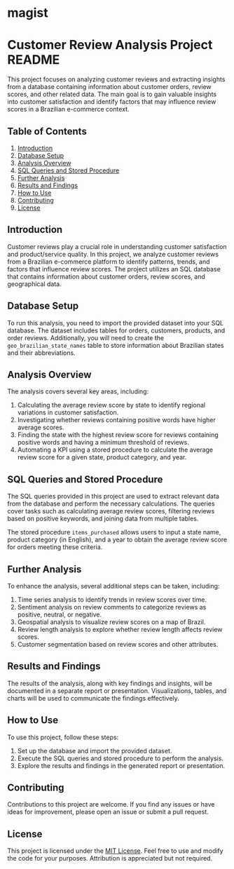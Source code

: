 # magist


# Customer Review Analysis Project README

This project focuses on analyzing customer reviews and extracting insights from a database containing information about customer orders, review scores, and other related data. The main goal is to gain valuable insights into customer satisfaction and identify factors that may influence review scores in a Brazilian e-commerce context.

## Table of Contents
1. [Introduction](#introduction)
2. [Database Setup](#database-setup)
3. [Analysis Overview](#analysis-overview)
4. [SQL Queries and Stored Procedure](#sql-queries-and-stored-procedure)
5. [Further Analysis](#further-analysis)
6. [Results and Findings](#results-and-findings)
7. [How to Use](#how-to-use)
8. [Contributing](#contributing)
9. [License](#license)

## Introduction
Customer reviews play a crucial role in understanding customer satisfaction and product/service quality. In this project, we analyze customer reviews from a Brazilian e-commerce platform to identify patterns, trends, and factors that influence review scores. The project utilizes an SQL database that contains information about customer orders, review scores, and geographical data.

## Database Setup
To run this analysis, you need to import the provided dataset into your SQL database. The dataset includes tables for orders, customers, products, and order reviews. Additionally, you will need to create the `geo_brazilian_state_names` table to store information about Brazilian states and their abbreviations.

## Analysis Overview
The analysis covers several key areas, including:
1. Calculating the average review score by state to identify regional variations in customer satisfaction.
2. Investigating whether reviews containing positive words have higher average scores.
3. Finding the state with the highest review score for reviews containing positive words and having a minimum threshold of reviews.
4. Automating a KPI using a stored procedure to calculate the average review score for a given state, product category, and year.

## SQL Queries and Stored Procedure
The SQL queries provided in this project are used to extract relevant data from the database and perform the necessary calculations. The queries cover tasks such as calculating average review scores, filtering reviews based on positive keywords, and joining data from multiple tables.

The stored procedure `items_purchased` allows users to input a state name, product category (in English), and a year to obtain the average review score for orders meeting these criteria.

## Further Analysis
To enhance the analysis, several additional steps can be taken, including:
1. Time series analysis to identify trends in review scores over time.
2. Sentiment analysis on review comments to categorize reviews as positive, neutral, or negative.
3. Geospatial analysis to visualize review scores on a map of Brazil.
4. Review length analysis to explore whether review length affects review scores.
5. Customer segmentation based on review scores and other attributes.


## Results and Findings
The results of the analysis, along with key findings and insights, will be documented in a separate report or presentation. Visualizations, tables, and charts will be used to communicate the findings effectively.

## How to Use
To use this project, follow these steps:
1. Set up the database and import the provided dataset.
2. Execute the SQL queries and stored procedure to perform the analysis.
3. Explore the results and findings in the generated report or presentation.

## Contributing
Contributions to this project are welcome. If you find any issues or have ideas for improvement, please open an issue or submit a pull request.

## License
This project is licensed under the [MIT License](LICENSE.md). Feel free to use and modify the code for your purposes. Attribution is appreciated but not required.
